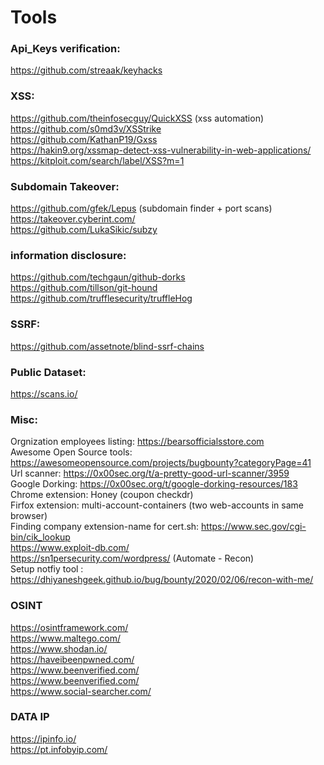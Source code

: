 # Tools

### Api_Keys verification:
https://github.com/streaak/keyhacks   

### XSS:
https://github.com/theinfosecguy/QuickXSS (xss automation)   
https://github.com/s0md3v/XSStrike   
https://github.com/KathanP19/Gxss    
https://hakin9.org/xssmap-detect-xss-vulnerability-in-web-applications/     
https://kitploit.com/search/label/XSS?m=1    

### Subdomain Takeover:   
https://github.com/gfek/Lepus (subdomain finder + port scans)   
https://takeover.cyberint.com/    
https://github.com/LukaSikic/subzy    

### information disclosure:   
https://github.com/techgaun/github-dorks   
https://github.com/tillson/git-hound    
https://github.com/trufflesecurity/truffleHog    

### SSRF:   
https://github.com/assetnote/blind-ssrf-chains   

### Public Dataset:   
https://scans.io/   

### Misc:   
Orgnization employees listing: https://bearsofficialsstore.com   
Awesome Open Source tools: https://awesomeopensource.com/projects/bugbounty?categoryPage=41   
Url scanner: https://0x00sec.org/t/a-pretty-good-url-scanner/3959   
Google Dorking: https://0x00sec.org/t/google-dorking-resources/183   
Chrome extension: Honey (coupon checkdr)   
Firfox extension: multi-account-containers (two web-accounts in same browser)   
Finding company extension-name for cert.sh: https://www.sec.gov/cgi-bin/cik_lookup   
https://www.exploit-db.com/   
https://sn1persecurity.com/wordpress/ (Automate - Recon)   
Setup notfiy tool : https://dhiyaneshgeek.github.io/bug/bounty/2020/02/06/recon-with-me/   



### OSINT

https://osintframework.com/    
https://www.maltego.com/     
https://www.shodan.io/     
https://haveibeenpwned.com/      
https://www.beenverified.com/    
https://www.beenverified.com/     
https://www.social-searcher.com/      

### DATA IP 

https://ipinfo.io/   
https://pt.infobyip.com/   
